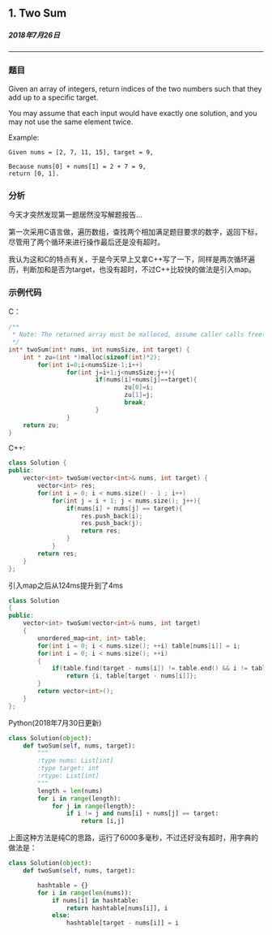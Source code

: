 ## 1. Two Sum
##### 2018年7月26日
***
### 题目
Given an array of integers, return indices of the two numbers such that they add up to a specific target.

You may assume that each input would have exactly one solution, and you may not use the same element twice.

Example:
```
Given nums = [2, 7, 11, 15], target = 9,

Because nums[0] + nums[1] = 2 + 7 = 9,
return [0, 1].
```

### 分析
今天才突然发现第一题居然没写解题报告...

第一次采用C语言做，遍历数组，查找两个相加满足题目要求的数字，返回下标，尽管用了两个循环来进行操作最后还是没有超时。

我认为这和C的特点有关，于是今天早上又拿C++写了一下，同样是两次循环遍历，判断加和是否为target，也没有超时，不过C++比较快的做法是引入map。

### 示例代码
C：
```c
/**
 * Note: The returned array must be malloced, assume caller calls free().
 */
int* twoSum(int* nums, int numsSize, int target) {
    int * zu=(int *)malloc(sizeof(int)*2);
        for(int i=0;i<numsSize-1;i++)
                for(int j=i+1;j<numsSize;j++){
                        if(nums[i]+nums[j]==target){
                                zu[0]=i;
                                zu[1]=j;
                                break;
                        }
                }
    return zu;
}
```
C++:
```cpp
class Solution {
public:
    vector<int> twoSum(vector<int>& nums, int target) {
        vector<int> res;
        for(int i = 0; i < nums.size() - 1 ; i++)
            for(int j = i + 1; j < nums.size(); j++){
                if(nums[i] + nums[j] == target){
                    res.push_back(i);
                    res.push_back(j);
                    return res;
                }
            }
        return res;
    }
};
```
引入map之后从124ms提升到了4ms
```cpp
class Solution
{
public:
    vector<int> twoSum(vector<int>& nums, int target)
    {
        unordered_map<int, int> table;
        for(int i = 0; i < nums.size(); ++i) table[nums[i]] = i;
        for(int i = 0; i < nums.size(); ++i)
        {
            if(table.find(target - nums[i]) != table.end() && i != table[target - nums[i]]) 
                return {i, table[target - nums[i]]};
        }
        return vector<int>();
    }
};
```
Python(2018年7月30日更新)
```py
class Solution(object):
    def twoSum(self, nums, target):
        """
        :type nums: List[int]
        :type target: int
        :rtype: List[int]
        """
        length = len(nums)
        for i in range(length):
            for j in range(length):
                if i != j and nums[i] + nums[j] == target:
                    return [i,j]
```
上面这种方法是纯C的思路，运行了6000多毫秒，不过还好没有超时，用字典的做法是：

```py
class Solution(object):
    def twoSum(self, nums, target):

        hashtable = {}
        for i in range(len(nums)):
            if nums[i] in hashtable:
                return hashtable[nums[i]], i
            else:
                hashtable[target - nums[i]] = i
```